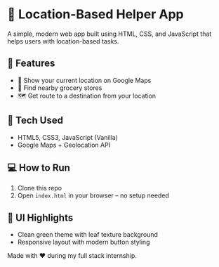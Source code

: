 
# 📍 Location-Based Helper App

A simple, modern web app built using HTML, CSS, and JavaScript that helps users with location-based tasks.

## 🚀 Features
- 📌 Show your current location on Google Maps
- 🛒 Find nearby grocery stores
- 🗺️ Get route to a destination from your location

## 🧰 Tech Used
- HTML5, CSS3, JavaScript (Vanilla)
- Google Maps + Geolocation API

## 💻 How to Run
1. Clone this repo
2. Open `index.html` in your browser – no setup needed

## 🎨 UI Highlights
- Clean green theme with leaf texture background
- Responsive layout with modern button styling

Made with ❤️ during my full stack internship.
